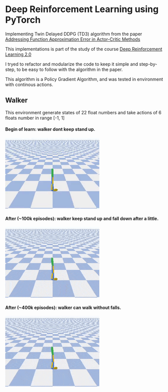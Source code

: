 # Deep Reinforcement Learning using PyTorch
Implementing Twin Delayed DDPG (TD3) algorithm from the paper [Addressing Function Approximation Error in Actor-Critic Methods](https://arxiv.org/abs/1802.09477)

This implementations is part of the study of the course [Deep Reinforcement Learning 2.0](https://www.udemy.com/course/deep-reinforcement-learning)

I tryed to refactor and modularize the code to keep it simple and step-by-step, to be easy to follow with the algorithm in the paper.

This algorithm is a Policy Gradient Algorithm, and was tested in environment with continous actions.

## Walker
This environment generate states of 22 float numbers and take actions of 6 floats number in range [-1, 1]

#### Begin of learn: walker dont keep stand up.
<img src="01-walker/img/walker_1.gif" width="300px">

#### After (~100k episodes): walker keep stand up and fall down after a little.
<img src="01-walker/img/walker_2.gif" width="300px">

#### After (~400k episodes): walker can walk without falls.
<img src="01-walker/img/walker_3.gif" width="300px">